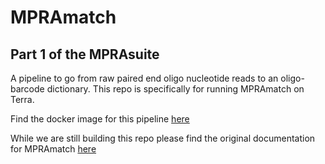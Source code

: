 # MPRAmatch
## Part 1 of the MPRAsuite
A pipeline to go from raw paired end oligo nucleotide reads to an oligo-barcode dictionary. This repo is specifically for running MPRAmatch on Terra.

Find the docker image for this pipeline [here](quay.io/tewhey-lab/mpramatch)

While we are still building this repo please find the original documentation for MPRAmatch [here](https://github.com/tewhey-lab/MPRA_oligo_barcode_pipeline)
